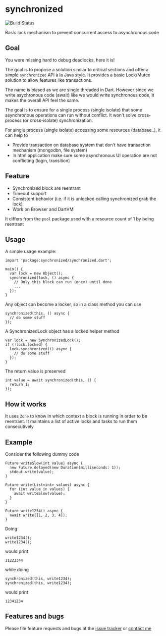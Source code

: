 # synchronized

[![Build Status](https://travis-ci.org/tekartik/synchronized.dart.svg?branch=master)](https://travis-ci.org/tekartik/synchronized.dart)

Basic lock mechanism to prevent concurrent access to asynchronous code

## Goal

You were missing hard to debug deadlocks, here it is! 

The goal is to propose a solution similar to critical sections and offer a simple `synchronized` API à la Java style.
It provides a basic Lock/Mutex solution to allow features like transactions.

The name is biased as we are single threaded in Dart. However since we write asychronous code (await) like we would
write synchronous code, it makes the overall API feel the same.

The goal is to ensure for a single process (single isolate) that some asynchronous operations can run
without conflict. It won't solve cross-process (or cross-isolate) synchronization.

For single process (single isolate) accessing some resources (database..), it can help to
 * Provide transaction on database system that don't have transaction mechanism (mongodbn, file system)
 * In html application make sure some asynchronous UI operation are not conflicting (login, transition)

## Feature

 * Synchronized block are reentrant
 * Timeout support
 * Consistent behavior (i.e. if it is unlocked calling synchronized grab the lock)
 * Work on Browser and DartVM
 
It differs from the `pool` package used with a resource count of 1 by being reentrant

## Usage

A simple usage example:

    import 'package:synchronized/synchronized.dart';

    main() {
      var lock = new Object();
      synchronized(lock, () async {
        // Only this block can run (once) until done 
        ...
      });
    }
    
Any object can become a locker, so in a class method you can use

    synchronized(this, () async {
      // do some stuff
    });

A SynchronizedLock object has a locked helper method

    var lock = new SynchronizedLock();
    if (!lock.locked) {
      lock.synchronized(() async {
        // do some stuff
      });
    }
    
The return value is preserved

    int value = await synchronized(this, () {
      return 1;
    });
    
## How it works

It uses `Zone` to know in which context a block is running in order to be reentrant.
It maintains a list of active locks and tasks to run them consecutively

## Example

Consider the following dummy code

    Future writeSlow(int value) async {
      new Future.delayed(new Duration(milliseconds: 1));
      stdout.write(value);
    }
    
    Future write(List<int> values) async {
      for (int value in values) {
        await writeSlow(value);
      }
    }
    
    Future write1234() async {
      await write([1, 2, 3, 4]);
    }

Doing 

    write1234();
    write1234();
    
would print

    11223344
    
while doing

    synchronized(this, write1234);
    synchronized(this, write1234);

would print

    12341234

## Features and bugs

Please file feature requests and bugs at the [issue tracker][tracker] or [contact me][contact_me]

[tracker]: https://github.com/tekartik/synchronized.dart/issues
[contact_me]: http://contact.tekartik.com/
